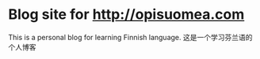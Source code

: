 # Blog site for http://opisuomea.com

This is a personal blog for learning Finnish language.
这是一个学习芬兰语的个人博客
